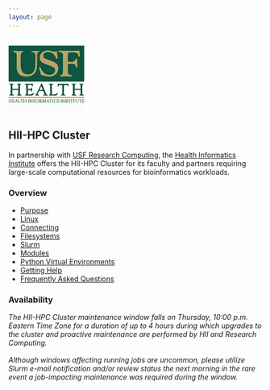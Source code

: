 ```yaml
---
layout: page
---
```


<img src="/images/usf-hii-logo.png" border="0" width="30%" height="30%" />
<br/>

## HII-HPC Cluster

In partnership with [USF Research Computing](http://www.usf.edu/it/research-computing/),
the [Health Informatics Institute](http://www.hii.usf.edu)
offers the HII-HPC Cluster for its faculty and partners requiring
large-scale computational resources for bioinformatics workloads.

### Overview

- [Purpose](hii-hpc/purpose.html)
- [Linux](hii-hpc/linux.html)
- [Connecting](hii-hpc/connect.html)
- [Filesystems](hii-hpc/filesystems.html)
- [Slurm](hii-hpc/slurm.html)
- [Modules](hii-hpc/modules.html)
- [Python Virtual Environments](hii-hpc/python-virtualenv.html)
- [Getting Help](hii-hpc/help.html)
- [Frequently Asked Questions](hii-hpc/faq.html)

### Availability

*The HII-HPC Cluster maintenance window falls on Thursday, 10:00 p.m. Eastern Time Zone for a duration of up to 4 hours
during which upgrades to the cluster and proactive maintenance are performed by HII and Research Computing.
<br/><br/>
Although windows affecting running jobs are uncommon,
please utilize Slurm e-mail notification and/or review status the next morning
in the rare event a job-impacting maintenance was required during the window.*


